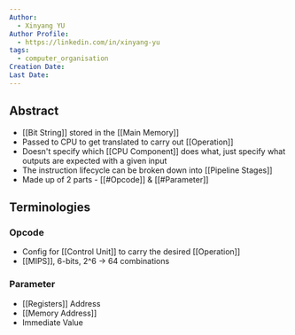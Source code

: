 ```yaml
---
Author:
  - Xinyang YU
Author Profile:
  - https://linkedin.com/in/xinyang-yu
tags:
  - computer_organisation
Creation Date: 
Last Date:
---
```

## Abstract
- [[Bit String]] stored in the [[Main Memory]]
- Passed to CPU to get translated to carry out [[Operation]]
- Doesn't specify which [[CPU Component]] does what, just specify what outputs are expected with a given input
- The instruction lifecycle can be broken down into [[Pipeline Stages]]
- Made up of 2 parts - [[#Opcode]] & [[#Parameter]]


## Terminologies
### Opcode
- Config for [[Control Unit]] to carry the desired [[Operation]]
- [[MIPS]], 6-bits, 2^6 -> 64 combinations 
### Parameter
- [[Registers]] Address
- [[Memory Address]]
- Immediate Value





